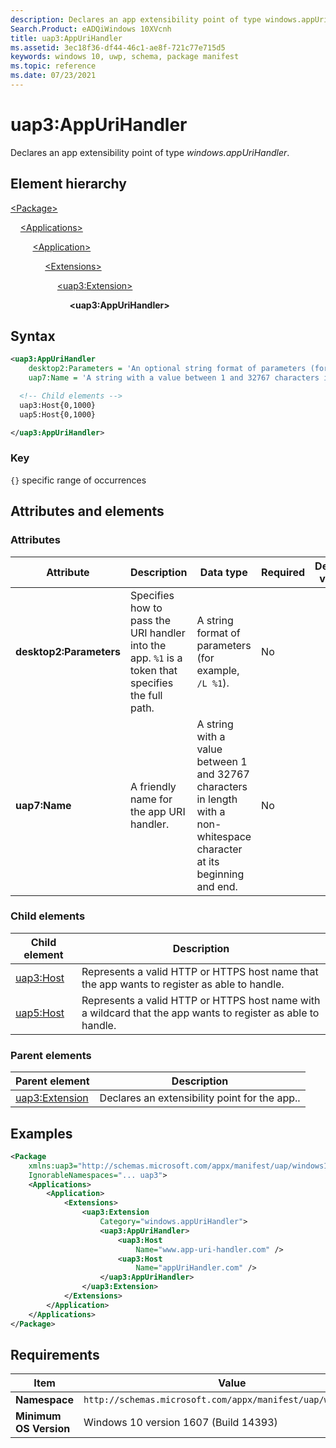 ```yaml
---
description: Declares an app extensibility point of type windows.appUriHandler.
Search.Product: eADQiWindows 10XVcnh
title: uap3:AppUriHandler
ms.assetid: 3ec18f36-df44-46c1-ae8f-721c77e715d5
keywords: windows 10, uwp, schema, package manifest
ms.topic: reference
ms.date: 07/23/2021
---
```


# uap3:AppUriHandler

Declares an app extensibility point of type *windows.appUriHandler*.

## Element hierarchy

[\<Package\>](element-package.md)

&nbsp;&nbsp;&nbsp;&nbsp;[\<Applications\>](element-applications.md)

&nbsp;&nbsp;&nbsp;&nbsp; &nbsp;&nbsp;&nbsp;&nbsp;[\<Application\>](element-application.md)

&nbsp;&nbsp;&nbsp;&nbsp; &nbsp;&nbsp;&nbsp;&nbsp; &nbsp;&nbsp;&nbsp;&nbsp;[\<Extensions\>](element-1-extensions.md)

&nbsp;&nbsp;&nbsp;&nbsp; &nbsp;&nbsp;&nbsp;&nbsp; &nbsp;&nbsp;&nbsp;&nbsp; &nbsp;&nbsp;&nbsp;&nbsp;[\<uap3:Extension\>](element-uap3-extension-manual.md)

&nbsp;&nbsp;&nbsp;&nbsp; &nbsp;&nbsp;&nbsp;&nbsp; &nbsp;&nbsp;&nbsp;&nbsp; &nbsp;&nbsp;&nbsp;&nbsp; &nbsp;&nbsp;&nbsp;&nbsp;**\<uap3:AppUriHandler\>**

## Syntax

```xml
<uap3:AppUriHandler
    desktop2:Parameters = 'An optional string format of parameters (for example, `/L %1`).'
    uap7:Name = 'A string with a value between 1 and 32767 characters in length with a non-whitespace character at its beginning and end.' >

  <!-- Child elements -->
  uap3:Host{0,1000}
  uap5:Host{0,1000}

</uap3:AppUriHandler>
```

### Key

`{}`  specific range of occurrences

## Attributes and elements

### Attributes

| Attribute | Description | Data type | Required | Default value |
|-|-|-|-|-|
| **desktop2:Parameters** | Specifies how to pass the URI handler into the app. `%1` is a token that specifies the full path. | A string format of parameters (for example, `/L %1`). | No |  |
| **uap7:Name** | A friendly name for the app URI handler. | A string with a value between 1 and 32767 characters in length with a non-whitespace character at its beginning and end. | No |  |

### Child elements

| Child element | Description |
|-|-|
| [uap3:Host](element-uap3-host-manual.md) | Represents a valid HTTP or HTTPS host name that the app wants to register as able to handle. |
| [uap5:Host](element-uap5-host.md) | Represents a valid HTTP or HTTPS host name with a wildcard that the app wants to register as able to handle. |

### Parent elements

| Parent element | Description |
|-|-|
| [uap3:Extension](element-uap3-extension-manual.md) | Declares an extensibility point for the app.. |

## Examples

```xml
<Package
    xmlns:uap3="http://schemas.microsoft.com/appx/manifest/uap/windows10/3"  
    IgnorableNamespaces="... uap3">
    <Applications>
        <Application>
            <Extensions>
                <uap3:Extension
                    Category="windows.appUriHandler">  
                    <uap3:AppUriHandler>  
                        <uap3:Host
                            Name="www.app-uri-handler.com" />  
                        <uap3:Host
                            Name="appUriHandler.com" />  
                    </uap3:AppUriHandler>  
                </uap3:Extension>  
            </Extensions>
        </Application>
    </Applications>
</Package>
```

## Requirements

| Item | Value |
|--|--|
| **Namespace** | `http://schemas.microsoft.com/appx/manifest/uap/windows10/3` |
| **Minimum OS Version** | Windows 10 version 1607 (Build 14393) |
